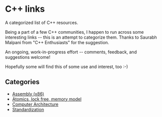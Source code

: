 # C++ links

A categorized list of C++ resources.

Being a part of a few C++ communities, I happen to run across some interesting links -- this is an attempt to categorize them. Thanks to Saurabh Malpani from "C++ Enthusiasts" for the suggestion.

An ongoing, work-in-progress effort -- comments, feedback, and suggestions welcome!

Hopefully some will find this of some use and interest, too :-)

## Categories

- [Assembly (x86)](assembly.x86.md)
- [Atomics, lock free, memory model](atomics.lockfree.memory_model.md)
- [Computer Architecture](comparch.md)
- [Standardization](std.md)



